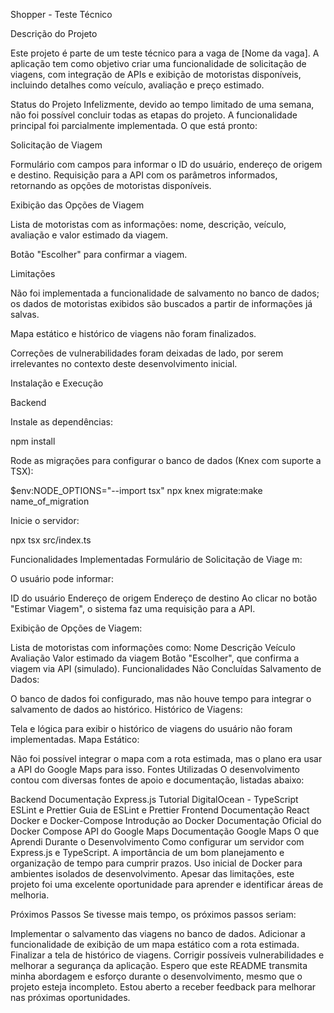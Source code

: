Shopper - Teste Técnico

Descrição do Projeto

Este projeto é parte de um teste técnico para a vaga de [Nome da vaga]. A aplicação tem como objetivo criar uma funcionalidade de solicitação de viagens, com integração de APIs e exibição de motoristas disponíveis, incluindo detalhes como veículo, avaliação e preço estimado.

Status do Projeto
Infelizmente, devido ao tempo limitado de uma semana, não foi possível concluir todas as etapas do projeto. A funcionalidade principal foi parcialmente implementada. O que está pronto:

Solicitação de Viagem

Formulário com campos para informar o ID do usuário, endereço de origem e destino.
Requisição para a API com os parâmetros informados, retornando as opções de motoristas disponíveis.

Exibição das Opções de Viagem

Lista de motoristas com as informações: nome, descrição, veículo, avaliação e valor estimado da viagem.


Botão "Escolher" para confirmar a viagem.

Limitações

Não foi implementada a funcionalidade de salvamento no banco de dados; os dados de motoristas exibidos são buscados a partir de informações já salvas.

Mapa estático e histórico de viagens não foram finalizados.

Correções de vulnerabilidades foram deixadas de lado, por serem irrelevantes no contexto deste desenvolvimento inicial.

Instalação e Execução

Backend

Instale as dependências:

npm install

Rode as migrações para configurar o banco de dados (Knex com suporte a TSX):

$env:NODE_OPTIONS="--import tsx"
npx knex migrate:make name_of_migration

Inicie o servidor:

npx tsx src/index.ts

Funcionalidades Implementadas
Formulário de Solicitação de Viage
m:

O usuário pode informar:

ID do usuário
Endereço de origem
Endereço de destino
Ao clicar no botão "Estimar Viagem", o sistema faz uma requisição para a API.

Exibição de Opções de Viagem:

Lista de motoristas com informações como:
Nome
Descrição
Veículo
Avaliação
Valor estimado da viagem
Botão "Escolher", que confirma a viagem via API (simulado).
Funcionalidades Não Concluídas
Salvamento de Dados:

O banco de dados foi configurado, mas não houve tempo para integrar o salvamento de dados ao histórico.
Histórico de Viagens:

Tela e lógica para exibir o histórico de viagens do usuário não foram implementadas.
Mapa Estático:

Não foi possível integrar o mapa com a rota estimada, mas o plano era usar a API do Google Maps para isso.
Fontes Utilizadas
O desenvolvimento contou com diversas fontes de apoio e documentação, listadas abaixo:

Backend
Documentação Express.js
Tutorial DigitalOcean - TypeScript
ESLint e Prettier
Guia de ESLint e Prettier
Frontend
Documentação React
Docker e Docker-Compose
Introdução ao Docker
Documentação Oficial do Docker Compose
API do Google Maps
Documentação Google Maps
O que Aprendi Durante o Desenvolvimento
Como configurar um servidor com Express.js e TypeScript.
A importância de um bom planejamento e organização de tempo para cumprir prazos.
Uso inicial de Docker para ambientes isolados de desenvolvimento.
Apesar das limitações, este projeto foi uma excelente oportunidade para aprender e identificar áreas de melhoria.

Próximos Passos
Se tivesse mais tempo, os próximos passos seriam:

Implementar o salvamento das viagens no banco de dados.
Adicionar a funcionalidade de exibição de um mapa estático com a rota estimada.
Finalizar a tela de histórico de viagens.
Corrigir possíveis vulnerabilidades e melhorar a segurança da aplicação.
Espero que este README transmita minha abordagem e esforço durante o desenvolvimento, mesmo que o projeto esteja incompleto. Estou aberto a receber feedback para melhorar nas próximas oportunidades.
